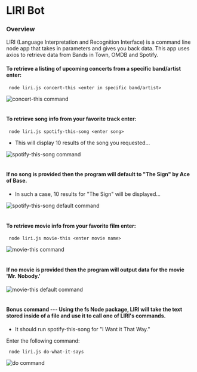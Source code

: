 
# LIRI Bot

### Overview

LIRI (Language Interpretation and Recognition Interface) is a command line node app that takes in parameters and gives you back data. This app uses axios to retrieve data from Bands in Town, OMDB and Spotify. 


#### To retrieve a listing of upcoming concerts from a specific band/artist enter:

``` node liri.js concert-this <enter in specific band/artist>```

![concert-this command](https://github.com/KruseJohn/LIRI-Bot/blob/master/Images/concert.gif)
<br>
<br>
#### To retrieve song info from your favorite track enter:

``` node liri.js spotify-this-song <enter song>```

  * This will display 10 results of the song you requested...

![spotify-this-song command](https://github.com/KruseJohn/LIRI-Bot/blob/master/Images/spotify.gif)
<br>
<br>
#### If no song is provided then the program will default to "The Sign" by Ace of Base.

  * In such a case, 10 results for "The Sign" will be displayed...

![spotify-this-song default command](https://github.com/KruseJohn/LIRI-Bot/blob/master/Images/spotify-default.gif)
<br>
<br>
#### To retrieve movie info from your favorite film enter:

``` node liri.js movie-this <enter movie name>```

![movie-this command](https://github.com/KruseJohn/LIRI-Bot/blob/master/Images/movie.gif)
<br>
<br>
#### If no movie is provided then the program will output data for the movie 'Mr. Nobody.'

![movie-this default command](https://github.com/KruseJohn/LIRI-Bot/blob/master/Images/movie-default.gif)
<br>
<br>
#### Bonus command --- Using the fs Node package, LIRI will take the text stored inside of a file and use it to call one of LIRI's commands.

  * It should run spotify-this-song for "I Want it That Way."

Enter the following command:

``` node liri.js do-what-it-says```

![do command](https://github.com/KruseJohn/LIRI-Bot/blob/master/Images/do.gif)